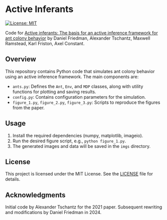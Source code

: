 # Active Inferants 

[![License: MIT](https://img.shields.io/badge/License-MIT-yellow.svg)](https://opensource.org/licenses/MIT) 

Code for [Active inferants: The basis for an active inference framework for ant colony behavior](https://www.researchgate.net/publication/348003553_Active_inferants_The_basis_for_an_active_inference_framework_for_ant_colony_behavior) by Daniel Friedman, Alexander Tschantz, Maxwell Ramstead, Karl Friston, Axel Constant.

## Overview

This repository contains Python code that simulates ant colony behavior using an active inference framework. The main components are:

- `ants.py`: Defines the `Ant`, `Env`, and `MDP` classes, along with utility functions for plotting and saving results.
- `config.py`: Contains configuration parameters for the simulation.
- `figure_1.py`, `figure_2.py`, `figure_3.py`: Scripts to reproduce the figures from the paper.

## Usage

1. Install the required dependencies (numpy, matplotlib, imageio).
2. Run the desired figure script, e.g., `python figure_1.py`.
3. The generated images and data will be saved in the `imgs` directory.

## License

This project is licensed under the MIT License. See the [LICENSE](LICENSE) file for details.

## Acknowledgments

Initial code by Alexander Tschantz for the 2021 paper. 
Subsequent rewriting and modifications by Daniel Friedman in 2024.
